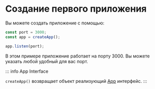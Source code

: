 # Создание первого приложения

Вы можете создать приложение с помощью:

```js
const port = 3000;
const app = createApp();

app.listen(port);
```

В этом примере приложение работает на порту 3000. Вы можете указать любой удобный для вас порт.

::: info App Interface 

`createApp()` возвращает объект реализующий [App](/api/interfaces/app) интерфейс. 
:::